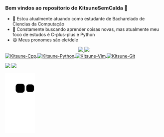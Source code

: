 ### Bem vindos ao repositorio de KitsuneSemCalda 👋

- 🔭 Estou atualmente atuando como estudante de Bacharelado de Ciencias da Computação
- 🌱 Constamente buscando aprender coisas novas, mas atualmente meu foco de estudos é C-plus-plus e Python
- 😄 Meus pronomes são ele/dele

<div align="center">
  <a href="https://github.com/rafaballerini">
  <img height="150em" src="https://github-readme-stats.vercel.app/api?username=KitsuneSemCalda&show_icons=true&theme=dracula&include_all_commits=true&count_private=true"/>
  <img height="150em" src="https://github-readme-stats.vercel.app/api/top-langs/?username=KitsuneSemCalda&layout=compact&langs_count=7&theme=dracula"/>
</div>
  
<div style="display: inline_block">
  <img align="center" alt="Kitsune-Cpp" height="80" width="40" src="https://cdn.jsdelivr.net/gh/devicons/devicon/icons/cplusplus/cplusplus-original.svg">
  <img align="center" alt="Kitsune-Python" height="80" width="40" src="https://cdn.jsdelivr.net/gh/devicons/devicon/icons/python/python-original-wordmark.svg">
  <img align="center" alt="Kitsune-Vim" height="80" width="40" src="https://cdn.jsdelivr.net/gh/devicons/devicon/icons/vim/vim-original.svg">
  <img align="center" alt="Kitsune-Git" height="80" width="40" src="https://cdn.jsdelivr.net/gh/devicons/devicon/icons/git/git-original-wordmark.svg">
</div>

<a href = "mailto:arthuramagalhaes@gmail.com"><img src="https://img.shields.io/badge/-Gmail-%23333?style=for-the-badge&logo=gmail&logoColor=white" target="_blank"></a>
<a href="https://www.linkedin.com/in/arthur-augusto-magalh%C3%A3es-55761b220/" target="_blank"><img src="https://img.shields.io/badge/-LinkedIn-%230077B5?style=for-the-badge&logo=linkedin&logoColor=white" target="_blank"></a> 
  
![Snake animation](https://github.com/rafaballerini/rafaballerini/blob/output/github-contribution-grid-snake.svg)
